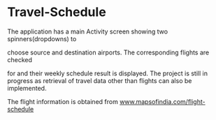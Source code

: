 Travel-Schedule
===============
The application has a main Activity screen showing two spinners(dropdowns) to 

choose source and destination airports. The corresponding flights are checked 

for and their weekly schedule result is displayed. The project is still in progress as retrieval of travel data other than flights can also be implemented.

The flight information is obtained from www.mapsofindia.com/flight-schedule 
